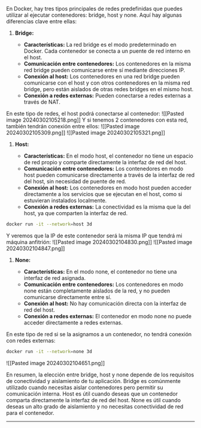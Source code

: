 En Docker, hay tres tipos principales de redes predefinidas que puedes utilizar al ejecutar contenedores: bridge, host y none. Aquí hay algunas diferencias clave entre ellas:

1. **Bridge:**
    
    - **Características:** La red bridge es el modo predeterminado en Docker. Cada contenedor se conecta a un puente de red interno en el host.
    - **Comunicación entre contenedores:** Los contenedores en la misma red bridge pueden comunicarse entre sí mediante direcciones IP.
    - **Conexión al host:** Los contenedores en una red bridge pueden comunicarse con el host y con otros contenedores en la misma red bridge, pero están aislados de otras redes bridges en el mismo host.
    - **Conexión a redes externas:** Pueden conectarse a redes externas a través de NAT.

En este tipo de redes, el host podrá conectarse al contenedor:
![[Pasted image 20240302105218.png]]
Y si tenemos 2 contenedores con esta red, también tendrán conexión entre ellos:
![[Pasted image 20240302105309.png]]
![[Pasted image 20240302105321.png]]

1. **Host:**
    
    - **Características:** En el modo host, el contenedor no tiene un espacio de red propio y comparte directamente la interfaz de red del host.
    - **Comunicación entre contenedores:** Los contenedores en modo host pueden comunicarse directamente a través de la interfaz de red del host, sin necesidad de puente de red.
    - **Conexión al host:** Los contenedores en modo host pueden acceder directamente a los servicios que se ejecutan en el host, como si estuvieran instalados localmente.
    - **Conexión a redes externas:** La conectividad es la misma que la del host, ya que comparten la interfaz de red.

```bash
docker run -it --network=host 3d
```
Y veremos que la IP de este contenedor será la misma IP que tendrá mi máquina anfitrión:
![[Pasted image 20240302104830.png]]
![[Pasted image 20240302104847.png]]

1. **None:**
    
    - **Características:** En el modo none, el contenedor no tiene una interfaz de red asignada.
    - **Comunicación entre contenedores:** Los contenedores en modo none están completamente aislados de la red, y no pueden comunicarse directamente entre sí.
    - **Conexión al host:** No hay comunicación directa con la interfaz de red del host.
    - **Conexión a redes externas:** El contenedor en modo none no puede acceder directamente a redes externas.

En este tipo de red si se la asignamos a un contenedor, no tendrá conexión con redes externas:
```bash
docker run -it --network=none 3d
```
![[Pasted image 20240302104651.png]]

En resumen, la elección entre bridge, host y none depende de los requisitos de conectividad y aislamiento de tu aplicación. Bridge es comúnmente utilizado cuando necesitas aislar contenedores pero permitir su comunicación interna. Host es útil cuando deseas que un contenedor comparta directamente la interfaz de red del host. None es útil cuando deseas un alto grado de aislamiento y no necesitas conectividad de red para el contenedor.

------------------

